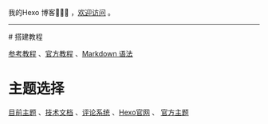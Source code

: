 我的Hexo 博客🎉🎉🎉  ，[欢迎访问](https://bm4578.github.io/) 。

<hr />
# 搭建教程

[参考教程](https://bm4578.github.io/2022/12/10/Hexo博客搭建/) 、[官方教程](https://hexo.io/zh-cn/) 、[Markdown 语法](https://markdown.com.cn/basic-syntax/)

# 主题选择

[目前主题](https://github.com/EvanNotFound/hexo-theme-redefine) 、[技术文档](https://redefine-docs.ohevan.com/) 、[评论系统](https://github.com/gitalk/gitalk) 、[Hexo官网](https://hexo.io/) 、 [官方主题](https://hexo.io/themes/)
